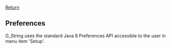 [Return](professionals.md)
## Preferences ##
G_String uses the standard Java 8 Preferences API accessible to the user in menu item 'Setup'.
